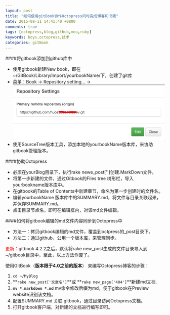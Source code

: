 ```yaml
---
layout: post
title: "如何使用gitBook协作Octopress同时完成博客和书籍"
date: 2015-08-11 14:41:40 +0800
comments: true
tags: [octopress,blog,github,mou,ruby]
keywords: boys,octopress,技术
categories: gitBook
---
```

####将gitbook添加到github库中
* 使用gitbook新建New book，即在~/GitBook/Library/Import/yourbookName/下，创建了git库
* 菜单：Book -> Repository setting... -> ![设置库路径](EAC7C104-FCE1-40CF-9766-F14C4F271FCF.png)
* 使用SourceTree版本工具，添加本地的yourbookName版本库，来协助gitbook管理版本。

####协助Octopress
* 必须在yourBlog目录下，执行rake newe_post['']创建.MarkDown文件。
* 将第一步新建的文件，通过Gitbook的Files tree 树形栏，导入yourbookname版本库中。
* 在gitbook的Table of Contents中新建章节，命名为第一步创建时的文件名。
* 编辑yourbookName 版本库中的SUMMARY.md，将文件与目录关联起来，并保存SUMMARY.md。
* 点击目录节点名，即可在编辑框内，对该md文件编辑。

####如何将gitbook编辑的md文件内容同步到Octopress中
* 方法一：拷贝gitbook编辑的md文件，覆盖到octpress的_post目录下。
* 方法二：通过github，公用一个版本库，来管理同步。

<font color=red>更新：</font>gitbook 4.2.2之后，默认将rake new_post生成的文件目录导入到~/gitbook目录中，至此，以上方法作废了。

使用GitBook（**版本限于4.0之前的版本**） 来编写Octopress博客的步骤：  
1. ```cd ~/MyBlog```  
2. **`rake new_post['文章名']`**或 **`rake new_page['404']`**新建md文档.  
3. **`mv *.markdown *.md`** mv命令修改后缀为md，便于gitbook在Preview website识别该文档。  
4. 配置SUMMARY.md 关联 gitbook，通过目录访问Octopress文档。  
5. 打开gitbook客户端，对新建的文档进行编写即可。

